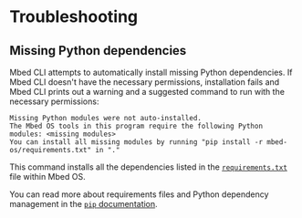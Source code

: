 
# Troubleshooting

## Missing Python dependencies

Mbed CLI attempts to automatically install missing Python dependencies. If Mbed CLI doesn't have the necessary permissions, installation fails and Mbed CLI prints out a warning and a suggested command to run with the necessary permissions:

```
Missing Python modules were not auto-installed.
The Mbed OS tools in this program require the following Python modules: <missing modules>
You can install all missing modules by running "pip install -r mbed-os/requirements.txt" in "."
```

This command installs all the dependencies listed in the [`requirements.txt`](https://github.com/ARMmbed/mbed-os/blob/master/requirements.txt) file within Mbed OS. 

You can read more about requirements files and Python dependency management in the [`pip` documentation](https://pip.pypa.io/en/stable/user_guide/#requirements-files).
